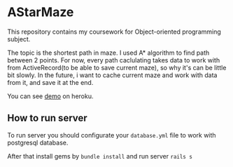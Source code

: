 # AStarMaze
This repository contains my сoursework for Object-oriented programming subject.

The topic is the shortest path in maze. I used A* algorithm to find path between 2 points. For now, every path caclulating takes data to work with from ActiveRecord(to be able to save current maze), so why it's can be little bit slowly. In the future, i want to cache current maze and work with data from it, and save it at the end.

You can see [demo](https://fathomless-reaches-28583.herokuapp.com/) on heroku.

## How to run server

To run server you should configurate your ```database.yml``` file to work with postgresql database.

After that install gems by ```bundle install``` and run server ```rails s```
